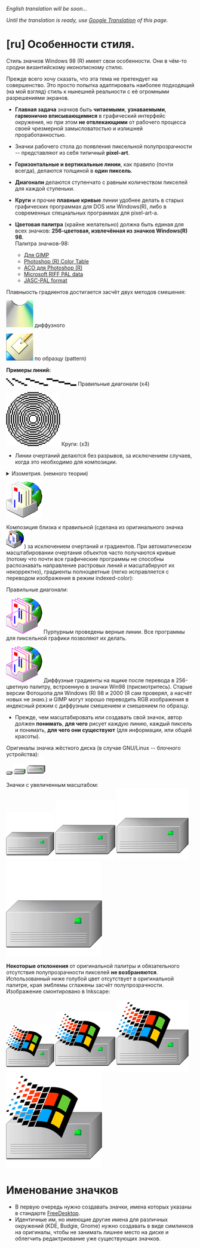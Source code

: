 *English translation will be soon...*

*Until the translation is ready, use [Google Translation](https://github-com.translate.goog/nestoris/Win98SE/tree/main/reference?_x_tr_sl=ru&_x_tr_tl=en&_x_tr_hl=ru&_x_tr_pto=wapp) of this page.*

# [ru] Особенности стиля.
Стиль значков Windows 98 (R) имеет свои особенности. Они в чём-то сродни византийскому иконописному стилю.

Прежде всего хочу сказать, что эта тема не претендует на совершенство. Это просто попытка адаптировать наиболее подходящий (на мой взгляд) стиль к нынешней реальности с её огромными разрешениями экранов.

* **Главная задача** значков быть **читаемыми**, **узнаваемыми**, **гармонично вписывающимися** в графический интерфейс окружения, но при этом **не отвлекающими** от рабочего процесса своей чрезмерной замысловатостью и излишней проработанностью.
* Значки рабочего стола до появления пиксельной полупрозрачности -- представляют из себя типичный **pixel-art**.
* **Горизонтальные и вертикальные линии**, как правило (почти всегда), делаются толщиной в **один пиксель**.
* **Диагонали** делаются ступенчато с равным количеством пикселей для каждой ступеньки.
* **Круги** и прочие **плавные кривые** линии удобнее делать в старых графических программах для DOS или Windows(R), либо в современных специальных программах для pixel-art-а.
* **Цветовая палитра** (крайне желательно) должна быть единая для всех значков: **256-цветовая, извлечённая из значков Windows(R) 98**.<br>Палитра значков-98:

  * [Для GIMP](GIMP-98.gpl)
  * [Photoshop (R) Color Table](Photoshop-98.act)
  * [ACO для Photoshop (R)](Photoshop-98.aco)
  * [Microsoft RIFF PAL data](Microsoft-98.pal)
  * [JASC-PAL format](Microangelo-98.pal)

Плавныость градиентов достигается засчёт двух методов смешения:

![](diffuse_cd.png) диффузного

![](pattern_desk.png) по образцу (pattern)

**Примеры линий:**

![диагонали](diagonals.png) Правильные диагонали (x4)

![круги](circles.png) Круги: (x3)

* Линии очертаний делаются без разрывов, за исключением случаев, когда это необходимо для композиции.

<details>
<summary>Изометрия. (немного теории)</summary>
В византийской и русской иконописи используется обратная перспектива, чтобы сохранить ощущение плоскости и предотвратить иллюзию пространственности. Это помогает сохранить ясность ума, сосредоточить внимание на главных задачах и не рассеивать его на созерцание. Геометрия и пиксельность компьютерноего изображения диктует ортогональность, поэтому используется строгая изометрия.
</details>

![](gradient_and_line.png)

Композиция близка к правильной (сделана из оригинального значка ![](msoemapi_801.png)) за исключением очертаний и градиентов. При автоматическом масштабировании очертания объектов часто получаются кривые (потому что почти все графические программы не способны распознавать направление растровых линий и масштабируют их некорректно), градиенты полноцветные (легко исправляется с переводом изображения в режим indexed-color):

Правильные диагонали:

![](isometry.png) Пурпурным проведены верные линии. Все программы для пиксельной графики позволяют их делать.

![](isometry_diffuse.png) Диффузные градиенты на ящике после перевода в 256-цветную палитру, встроенную в значки Win98 (присмотритесь). Старые версии Фотошопа для Windows (R) 98 и 2000 (Я сам проверял, а насчёт новых не знаю.) и GIMP могут хорошо переводить RGB изображения в индексный режим с диффузным смешением и смешением по образцу.

* Прежде, чем масштабировать или создавать свой значок, автор должен **понимать**, **для чего** рисует каждую линию, каждый пиксель и понимать, **для чего они существуют** (для информации, или общей красоты).

Оригиналы значка жёсткого диска (в случае GNU/Linux -- блочного устройства):<br>
![](../SE98/devices/16/drive-harddisk.png)
![](../SE98/devices/32/drive-harddisk.png)
![](../SE98/devices/48/drive-harddisk.png)

Значки с увеличенным масштабом:<br>
![](../SE98/devices/128/drive-harddisk.png)
![](../SE98/devices/160/drive-harddisk.png)
![](../SE98/devices/192/drive-harddisk.png)
![](../SE98/devices/256/drive-harddisk.png)

**Некоторые отклонения** от оригинальной палитры и обязательного отсутствия полупрозрачности пикселей **не возбраняются**. Использованный ниже голубой цвет отсутствует в оригинальной палитре, края эмблемы сглажены засчёт полупрозрачности. Изображение смонтировано в Inkscape:

![](../SE98/devices/128/drive-harddisk-system.png)
![](../SE98/devices/160/drive-harddisk-system.png)
![](../SE98/devices/192/drive-harddisk-system.png)
![](../SE98/devices/256/drive-harddisk-system.png)

# Именование значков

* В первую очередь нужно создавать значки, имена которых указаны в стандарте [FreeDesktop](https://specifications.freedesktop.org/icon-naming-spec/icon-naming-spec-latest.html).
* Идентичные им, но имеющие другие имена для различных окружений (KDE, Budgie, Gnome) нужно создавать в виде симлинков на оригиналы, чтобы не занимать лишнее место на диске и облегчить редактриование уже существующих значков.